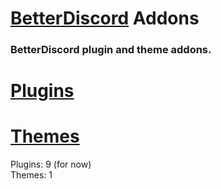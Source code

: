 # [BetterDiscord](https://github.com/BetterDiscord/BetterDiscord) Addons

### BetterDiscord plugin and theme addons.
# [Plugins](https://github.com/yungsamd17/BetterDiscordAddons/tree/main/Plugins/)
# [Themes](https://github.com/yungsamd17/BetterDiscordAddons/tree/main/Themes/)
Plugins: 9 (for now)<br>
Themes: 1
